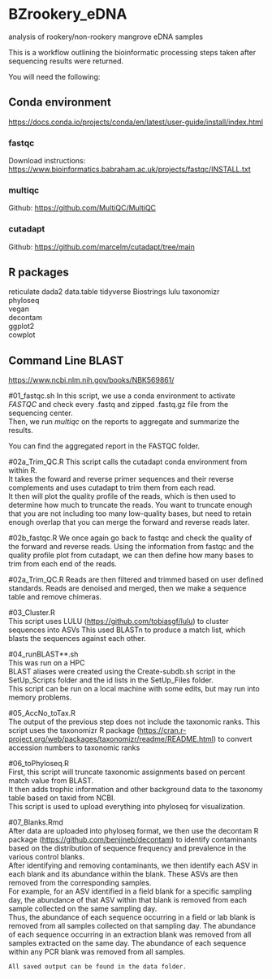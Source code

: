 # BZrookery_eDNA
analysis of rookery/non-rookery mangrove eDNA samples 

This is a workflow outlining the bioinformatic processing steps taken after sequencing results were returned. 

You will need the following: 
## Conda environment  
https://docs.conda.io/projects/conda/en/latest/user-guide/install/index.html  
 
### fastqc  
Download instructions: https://www.bioinformatics.babraham.ac.uk/projects/fastqc/INSTALL.txt

### multiqc 
Github: https://github.com/MultiQC/MultiQC  

### cutadapt  
Github: https://github.com/marcelm/cutadapt/tree/main

## R packages  
reticulate
dada2
data.table
tidyverse
Biostrings
lulu
taxonomizr  
phyloseq  
vegan  
decontam  
ggplot2  
cowplot  

## Command Line BLAST  
https://www.ncbi.nlm.nih.gov/books/NBK569861/  

#01_fastqc.sh 
In this script, we use a conda environment to activate *FASTQC* and check every .fastq and zipped .fastq.gz file from the sequencing center.  
Then, we run *multiqc* on the reports to aggregate and summarize the results.  

You can find the aggregated report in the FASTQC folder.  

#02a_Trim_QC.R
This script calls the cutadapt conda environment from within R.  
It takes the foward and reverse primer sequences  and their reverse complements and uses cutadapt to trim them from each read.  
It then will plot the quality profile of the reads, which is then used to determine how much to truncate the reads. You want to truncate enough that you are not including too many low-quality bases, but need to retain enough overlap that you can merge the forward and reverse reads later.   

#02b_fastqc.R
We once again go back to fastqc and check the quality of the forward and reverse reads. Using the information from fastqc and the quality profile plot from cutadapt, we can then define how many bases to trim from each end of the reads.  

#02a_Trim_QC.R
Reads are then filtered and trimmed based on user defined standards.
Reads are denoised and merged, then we make a sequence table and remove chimeras.  

#03_Cluster.R  
 This script uses LULU (https://github.com/tobiasgf/lulu) to cluster sequences into ASVs 
This used BLASTn to produce a match list, which blasts the sequences against each other.  

#04_runBLAST**.sh  
This was run on a HPC  
BLAST aliases were created using the Create-subdb.sh script in the SetUp_Scripts folder and the id lists in the SetUp_Files folder.  
This script can be run on a local machine with some edits, but may run into memory problems.  

#05_AccNo_toTax.R  
The output of the previous step does not include the taxonomic ranks. This script uses the taxonomizr R package (https://cran.r-project.org/web/packages/taxonomizr/readme/README.html) to convert accession numbers to taxonomic ranks  

#06_toPhyloseq.R  
First, this script will truncate taxonomic assignments based on percent match value from BLAST.  
It then adds trophic information and other background data to the taxonomy table based on taxid from NCBI.  
This script is used to upload everything into phyloseq for visualization.  

#07_Blanks.Rmd  
After data are uploaded into phyloseq format, we then use the decontam R package (https://github.com/benjjneb/decontam) to identify contaminants based on the distribution of sequence frequency and prevalence in the various control blanks.  
After identifying and removing contaminants, we then identify each ASV in each blank and its abundance within the blank. These ASVs are then removed from the corresponding samples.  
For example, for an ASV identified in a field blank for a specific sampling day, the abundance of that ASV within that blank is removed from each sample collected on the same sampling day.  
Thus, the abundance of each sequence occurring in a field or lab blank is removed from all samples collected on that sampling day. The abundance of each sequence occurring in an extraction blank was removed from all samples extracted on the same day. The abundance of each sequence within any PCR blank was removed from all samples.      

~~~~~~~~~~~~~~~~~~~~~~~~~~~~~~~~~~~~~~~~~~~~~~~~~~~~
All saved output can be found in the data folder.  
~~~~~~~~~~~~~~~~~~~~~~~~~~~~~~~~~~~~~~~~~~~~~~~~~~~~

